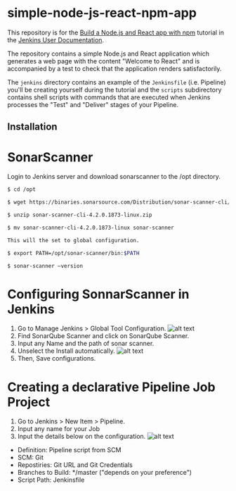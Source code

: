 # simple-node-js-react-npm-app

This repository is for the
[Build a Node.js and React app with npm](https://jenkins.io/doc/tutorials/build-a-node-js-and-react-app-with-npm/)
tutorial in the [Jenkins User Documentation](https://jenkins.io/doc/).

The repository contains a simple Node.js and React application which generates
a web page with the content "Welcome to React" and is accompanied by a test to
check that the application renders satisfactorily.

The `jenkins` directory contains an example of the `Jenkinsfile` (i.e. Pipeline)
you'll be creating yourself during the tutorial and the `scripts` subdirectory
contains shell scripts with commands that are executed when Jenkins processes
the "Test" and "Deliver" stages of your Pipeline.

## Installation

# SonarScanner

Login to Jenkins server and download sonarscanner to the /opt directory.
```sh
$ cd /opt

$ wget https://binaries.sonarsource.com/Distribution/sonar-scanner-cli/sonar-scanner-cli-4.2.0.1873-linux.zip

$ unzip sonar-scanner-cli-4.2.0.1873-linux.zip

$ mv sonar-scanner-cli-4.2.0.1873-linux sonar-scanner

This will the set to global configuration.

$ export PATH=/opt/sonar-scanner/bin:$PATH

$ sonar-scanner –version
```

# Configuring SonnarScanner in Jenkins

1. Go to Manage Jenkins > Global Tool Configuration.
![alt text](https://github.com/edsherwin/simple-node-js-react-npm-app/blob/master/img/1.png)
2. Find SonarQube Scanner and click on SonarQube Scanner.
3. Input any Name and the path of sonar scanner.
4. Unselect the Install automatically.
![alt text](https://github.com/edsherwin/simple-node-js-react-npm-app/blob/master/img/2.png)
5. Then, Save configurations.

# Creating a declarative Pipeline Job Project

1. Go to Jenkins > New Item > Pipeline.
2. Input any name for your Job
3. Input the details below on the configuration.
![alt text](https://github.com/edsherwin/simple-node-js-react-npm-app/blob/master/img/3.png)
- Definition: Pipeline script from SCM
- SCM: Git
- Repostiries: Git URL and Git Credentials
- Branches to Build: */master ("depends on your preference")
- Script Path: Jenkinsfile



